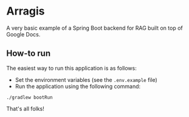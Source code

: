 # Arragis
A very basic example of a Spring Boot backend for RAG built on top of Google Docs.

## How-to run
The easiest way to run this application is as follows:
- Set the environment variables (see the `.env.example` file)
- Run the application using the following command:
```shell
./gradlew bootRun
```

That's all folks!

